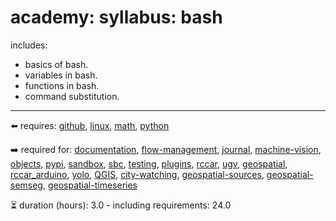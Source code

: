 # academy: syllabus: bash

includes:
- basics of bash.
- variables in bash.
- functions in bash.
- command substitution.

---

⬅️ requires: [github](./github.md), [linux](./linux.md), [math](./math.md), [python](./python.md)

➡️ required for: [documentation](./documentation.md), [flow-management](./flow-management.md), [journal](./journal.md), [machine-vision](./machine-vision.md), [objects](./objects.md), [pypi](./pypi.md), [sandbox](./sandbox.md), [sbc](./sbc.md), [testing](./testing.md), [plugins](./plugins.md), [rccar](./rccar.md), [ugv](./ugv.md), [geospatial](./geospatial.md), [rccar_arduino](./rccar_arduino.md), [yolo](./yolo.md), [QGIS](./QGIS.md), [city-watching](./city-watching.md), [geospatial-sources](./geospatial-sources.md), [geospatial-semseg](./geospatial-semseg.md), [geospatial-timeseries](./geospatial-timeseries.md)

⏳ duration (hours): 3.0 - including requirements: 24.0

